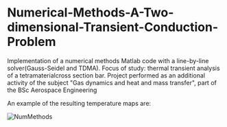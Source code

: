 # Numerical-Methods-A-Two-dimensional-Transient-Conduction-Problem
Implementation of a numerical methods Matlab code with a line-by-line solver(Gauss-Seidel and TDMA).
Focus of study: thermal transient analysis of a tetramaterialcross section bar.
Project performed as an additional activity of the subject "Gas dynamics and heat and mass transfer", part of the BSc Aerospace Engineering

An example of the resulting temperature maps are:

![NumMethods](https://user-images.githubusercontent.com/71126768/111178888-da1a7180-85ab-11eb-80e2-1148bcd28875.png)
